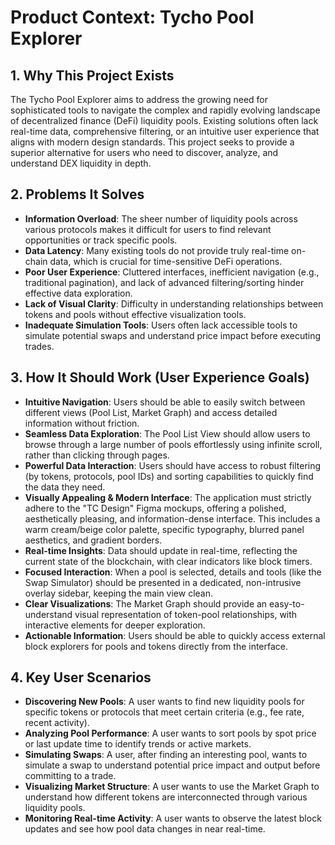 # Product Context: Tycho Pool Explorer

## 1. Why This Project Exists

The Tycho Pool Explorer aims to address the growing need for sophisticated tools to navigate the complex and rapidly evolving landscape of decentralized finance (DeFi) liquidity pools. Existing solutions often lack real-time data, comprehensive filtering, or an intuitive user experience that aligns with modern design standards. This project seeks to provide a superior alternative for users who need to discover, analyze, and understand DEX liquidity in depth.

## 2. Problems It Solves

*   **Information Overload**: The sheer number of liquidity pools across various protocols makes it difficult for users to find relevant opportunities or track specific pools.
*   **Data Latency**: Many existing tools do not provide truly real-time on-chain data, which is crucial for time-sensitive DeFi operations.
*   **Poor User Experience**: Cluttered interfaces, inefficient navigation (e.g., traditional pagination), and lack of advanced filtering/sorting hinder effective data exploration.
*   **Lack of Visual Clarity**: Difficulty in understanding relationships between tokens and pools without effective visualization tools.
*   **Inadequate Simulation Tools**: Users often lack accessible tools to simulate potential swaps and understand price impact before executing trades.

## 3. How It Should Work (User Experience Goals)

*   **Intuitive Navigation**: Users should be able to easily switch between different views (Pool List, Market Graph) and access detailed information without friction.
*   **Seamless Data Exploration**: The Pool List View should allow users to browse through a large number of pools effortlessly using infinite scroll, rather than clicking through pages.
*   **Powerful Data Interaction**: Users should have access to robust filtering (by tokens, protocols, pool IDs) and sorting capabilities to quickly find the data they need.
*   **Visually Appealing & Modern Interface**: The application must strictly adhere to the "TC Design" Figma mockups, offering a polished, aesthetically pleasing, and information-dense interface. This includes a warm cream/beige color palette, specific typography, blurred panel aesthetics, and gradient borders.
*   **Real-time Insights**: Data should update in real-time, reflecting the current state of the blockchain, with clear indicators like block timers.
*   **Focused Interaction**: When a pool is selected, details and tools (like the Swap Simulator) should be presented in a dedicated, non-intrusive overlay sidebar, keeping the main view clean.
*   **Clear Visualizations**: The Market Graph should provide an easy-to-understand visual representation of token-pool relationships, with interactive elements for deeper exploration.
*   **Actionable Information**: Users should be able to quickly access external block explorers for pools and tokens directly from the interface.

## 4. Key User Scenarios

*   **Discovering New Pools**: A user wants to find new liquidity pools for specific tokens or protocols that meet certain criteria (e.g., fee rate, recent activity).
*   **Analyzing Pool Performance**: A user wants to sort pools by spot price or last update time to identify trends or active markets.
*   **Simulating Swaps**: A user, after finding an interesting pool, wants to simulate a swap to understand potential price impact and output before committing to a trade.
*   **Visualizing Market Structure**: A user wants to use the Market Graph to understand how different tokens are interconnected through various liquidity pools.
*   **Monitoring Real-time Activity**: A user wants to observe the latest block updates and see how pool data changes in near real-time.
